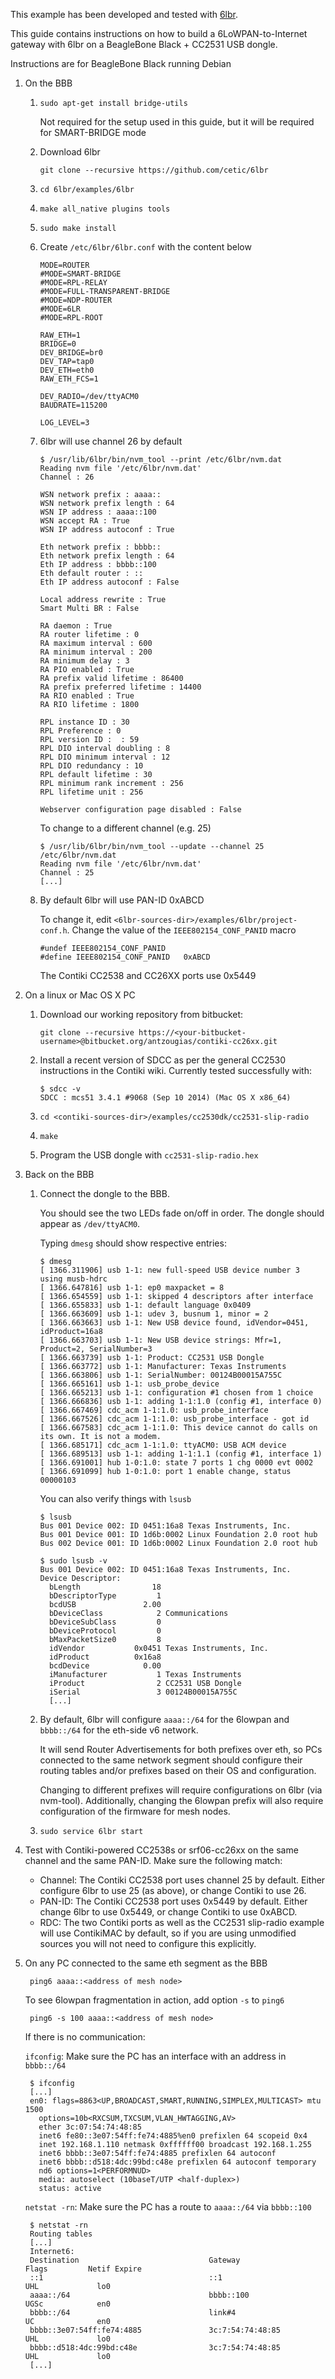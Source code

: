 This example has been developed and tested with [6lbr](http://cetic.github.com/6lbr).

This guide contains instructions on how to build a 6LoWPAN-to-Internet gateway with 6lbr on a BeagleBone Black + CC2531 USB dongle.

Instructions are for BeagleBone Black running Debian

1. On the BBB

    1.  `sudo apt-get install bridge-utils`

        Not required for the setup used in this guide, but it will be required
        for SMART-BRIDGE mode

    2.  Download 6lbr

            git clone --recursive https://github.com/cetic/6lbr

    3.  `cd 6lbr/examples/6lbr`
    4.  `make all_native plugins tools`
    5.  `sudo make install`
    6.  Create `/etc/6lbr/6lbr.conf` with the content below

            MODE=ROUTER
            #MODE=SMART-BRIDGE
            #MODE=RPL-RELAY
            #MODE=FULL-TRANSPARENT-BRIDGE
            #MODE=NDP-ROUTER
            #MODE=6LR
            #MODE=RPL-ROOT

            RAW_ETH=1
            BRIDGE=0
            DEV_BRIDGE=br0
            DEV_TAP=tap0
            DEV_ETH=eth0
            RAW_ETH_FCS=1

            DEV_RADIO=/dev/ttyACM0
            BAUDRATE=115200

            LOG_LEVEL=3

    7.  6lbr will use channel 26 by default

            $ /usr/lib/6lbr/bin/nvm_tool --print /etc/6lbr/nvm.dat
            Reading nvm file '/etc/6lbr/nvm.dat'
            Channel : 26

            WSN network prefix : aaaa::
            WSN network prefix length : 64
            WSN IP address : aaaa::100
            WSN accept RA : True
            WSN IP address autoconf : True

            Eth network prefix : bbbb::
            Eth network prefix length : 64
            Eth IP address : bbbb::100
            Eth default router : ::
            Eth IP address autoconf : False

            Local address rewrite : True
            Smart Multi BR : False

            RA daemon : True
            RA router lifetime : 0
            RA maximum interval : 600
            RA minimum interval : 200
            RA minimum delay : 3
            RA PIO enabled : True
            RA prefix valid lifetime : 86400
            RA prefix preferred lifetime : 14400
            RA RIO enabled : True
            RA RIO lifetime : 1800

            RPL instance ID : 30
            RPL Preference : 0
            RPL version ID :  : 59
            RPL DIO interval doubling : 8
            RPL DIO minimum interval : 12
            RPL DIO redundancy : 10
            RPL default lifetime : 30
            RPL minimum rank increment : 256
            RPL lifetime unit : 256

            Webserver configuration page disabled : False

        To change to a different channel (e.g. 25)

            $ /usr/lib/6lbr/bin/nvm_tool --update --channel 25 /etc/6lbr/nvm.dat
            Reading nvm file '/etc/6lbr/nvm.dat'
            Channel : 25
            [...]

    8.  By default 6lbr will use PAN-ID 0xABCD

        To change it, edit `<6lbr-sources-dir>/examples/6lbr/project-conf.h`.
        Change the value of the `IEEE802154_CONF_PANID` macro

            #undef IEEE802154_CONF_PANID
            #define IEEE802154_CONF_PANID	0xABCD

        The Contiki CC2538 and CC26XX ports use 0x5449

2. On a linux or Mac OS X PC

    1.  Download our working repository from bitbucket:

            git clone --recursive https://<your-bitbucket-username>@bitbucket.org/antzougias/contiki-cc26xx.git

    2.  Install a recent version of SDCC as per the general CC2530 instructions
        in the Contiki wiki. Currently tested successfully with:

            $ sdcc -v
            SDCC : mcs51 3.4.1 #9068 (Sep 10 2014) (Mac OS X x86_64)

    3.  `cd <contiki-sources-dir>/examples/cc2530dk/cc2531-slip-radio`
    4.  `make`
    5.  Program the USB dongle with `cc2531-slip-radio.hex`

3. Back on the BBB

    1.  Connect the dongle to the BBB.

        You should see the two LEDs fade on/off in order. The dongle should appear as `/dev/ttyACM0`.

        Typing `dmesg` should show respective entries:

            $ dmesg
            [ 1366.311906] usb 1-1: new full-speed USB device number 3 using musb-hdrc
            [ 1366.647816] usb 1-1: ep0 maxpacket = 8
            [ 1366.654559] usb 1-1: skipped 4 descriptors after interface
            [ 1366.655833] usb 1-1: default language 0x0409
            [ 1366.663609] usb 1-1: udev 3, busnum 1, minor = 2
            [ 1366.663663] usb 1-1: New USB device found, idVendor=0451, idProduct=16a8
            [ 1366.663703] usb 1-1: New USB device strings: Mfr=1, Product=2, SerialNumber=3
            [ 1366.663739] usb 1-1: Product: CC2531 USB Dongle
            [ 1366.663772] usb 1-1: Manufacturer: Texas Instruments
            [ 1366.663806] usb 1-1: SerialNumber: 00124B00015A755C
            [ 1366.665161] usb 1-1: usb_probe_device
            [ 1366.665213] usb 1-1: configuration #1 chosen from 1 choice
            [ 1366.666836] usb 1-1: adding 1-1:1.0 (config #1, interface 0)
            [ 1366.667469] cdc_acm 1-1:1.0: usb_probe_interface
            [ 1366.667526] cdc_acm 1-1:1.0: usb_probe_interface - got id
            [ 1366.667583] cdc_acm 1-1:1.0: This device cannot do calls on its own. It is not a modem.
            [ 1366.685171] cdc_acm 1-1:1.0: ttyACM0: USB ACM device
            [ 1366.689513] usb 1-1: adding 1-1:1.1 (config #1, interface 1)
            [ 1366.691001] hub 1-0:1.0: state 7 ports 1 chg 0000 evt 0002
            [ 1366.691099] hub 1-0:1.0: port 1 enable change, status 00000103

        You can also verify things with `lsusb`

            $ lsusb
            Bus 001 Device 002: ID 0451:16a8 Texas Instruments, Inc.
            Bus 001 Device 001: ID 1d6b:0002 Linux Foundation 2.0 root hub
            Bus 002 Device 001: ID 1d6b:0002 Linux Foundation 2.0 root hub

            $ sudo lsusb -v
            Bus 001 Device 002: ID 0451:16a8 Texas Instruments, Inc.
            Device Descriptor:
              bLength                18
              bDescriptorType         1
              bcdUSB               2.00
              bDeviceClass            2 Communications
              bDeviceSubClass         0
              bDeviceProtocol         0
              bMaxPacketSize0         8
              idVendor           0x0451 Texas Instruments, Inc.
              idProduct          0x16a8
              bcdDevice            0.00
              iManufacturer           1 Texas Instruments
              iProduct                2 CC2531 USB Dongle
              iSerial                 3 00124B00015A755C
              [...]

    2.  By default, 6lbr will configure `aaaa::/64` for the 6lowpan and
        `bbbb::/64` for the eth-side v6 network.

        It will send Router Advertisements for both prefixes over eth, so PCs
        connected to the same network segment should configure their routing
        tables and/or prefixes based on their OS and configuration.

        Changing to different prefixes will require configurations on 6lbr (via
        nvm-tool). Additionally, changing the 6lowpan prefix will also require
        configuration of the firmware for mesh nodes.

    3.  `sudo service 6lbr start`

4.  Test with Contiki-powered CC2538s or srf06-cc26xx on the same channel and
    the same PAN-ID. Make sure the following match:
    * Channel: The Contiki CC2538 port uses channel 25 by default. Either
      configure 6lbr to use 25 (as above), or change Contiki to use 26.
    * PAN-ID:  The Contiki CC2538 port uses 0x5449 by default. Either change
      6lbr to use 0x5449, or change Contiki to use 0xABCD.
    * RDC: The two Contiki ports as well as the CC2531 slip-radio example
      will use ContikiMAC by default, so if you are using unmodified sources
      you will not need to configure this explicitly.

5. On any PC connected to the same eth segment as the BBB

        ping6 aaaa::<address of mesh node>

    To see 6lowpan fragmentation in action, add option `-s` to `ping6`

        ping6 -s 100 aaaa::<address of mesh node>

    If there is no communication:

    `ifconfig`: Make sure the PC has an interface with an address in `bbbb::/64`

        $ ifconfig
        [...]
        en0: flags=8863<UP,BROADCAST,SMART,RUNNING,SIMPLEX,MULTICAST> mtu 1500
          options=10b<RXCSUM,TXCSUM,VLAN_HWTAGGING,AV>
          ether 3c:07:54:74:48:85
          inet6 fe80::3e07:54ff:fe74:4885%en0 prefixlen 64 scopeid 0x4
          inet 192.168.1.110 netmask 0xffffff00 broadcast 192.168.1.255
          inet6 bbbb::3e07:54ff:fe74:4885 prefixlen 64 autoconf
          inet6 bbbb::d518:4dc:99bd:c48e prefixlen 64 autoconf temporary
          nd6 options=1<PERFORMNUD>
          media: autoselect (10baseT/UTP <half-duplex>)
          status: active

    `netstat -rn`: Make sure the PC has a route to `aaaa::/64` via `bbbb::100`

        $ netstat -rn
        Routing tables
        [...]
        Internet6:
        Destination                             Gateway                         Flags         Netif Expire
        ::1                                     ::1                             UHL             lo0
        aaaa::/64                               bbbb::100                       UGSc            en0
        bbbb::/64                               link#4                          UC              en0
        bbbb::3e07:54ff:fe74:4885               3c:7:54:74:48:85                UHL             lo0
        bbbb::d518:4dc:99bd:c48e                3c:7:54:74:48:85                UHL             lo0
        [...]
